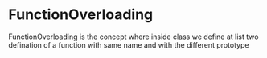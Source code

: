 # FunctionOverloading
FunctionOverloading is the concept where inside class we define at list two defination of a function with same name and with the different prototype 
